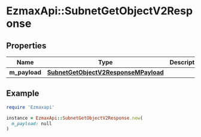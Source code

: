 # EzmaxApi::SubnetGetObjectV2Response

## Properties

| Name | Type | Description | Notes |
| ---- | ---- | ----------- | ----- |
| **m_payload** | [**SubnetGetObjectV2ResponseMPayload**](SubnetGetObjectV2ResponseMPayload.md) |  |  |

## Example

```ruby
require 'Ezmaxapi'

instance = EzmaxApi::SubnetGetObjectV2Response.new(
  m_payload: null
)
```

